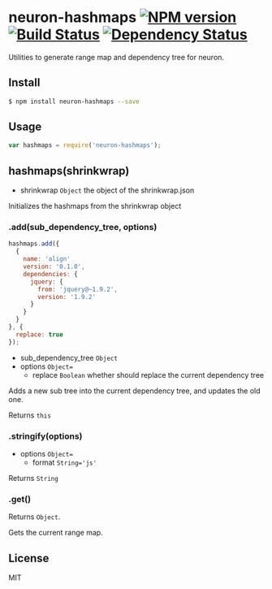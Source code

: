# neuron-hashmaps [![NPM version](https://badge.fury.io/js/neuron-hashmaps.svg)](http://badge.fury.io/js/neuron-hashmaps) [![Build Status](https://travis-ci.org/cortexjs/neuron-hashmaps.svg?branch=master)](https://travis-ci.org/cortexjs/neuron-hashmaps) [![Dependency Status](https://gemnasium.com/cortexjs/neuron-hashmaps.svg)](https://gemnasium.com/cortexjs/neuron-hashmaps)

Utilities to generate range map and dependency tree for neuron.

## Install

```bash
$ npm install neuron-hashmaps --save
```

## Usage

```js
var hashmaps = require('neuron-hashmaps');
```

## hashmaps(shrinkwrap)

- shrinkwrap `Object` the object of the shrinkwrap.json

Initializes the hashmaps from the shrinkwrap object

### .add(sub_dependency_tree, options)

```js
hashmaps.add({
  {
    name: 'align'
    version: '0.1.0',
    dependencies: {
      jquery: {
        from: 'jquery@~1.9.2',
        version: '1.9.2'
      }
    }
  }
}, {
  replace: true
});
```

- sub_dependency_tree `Object`
- options `Object=`
  - replace `Boolean` whether should replace the current dependency tree

Adds a new sub tree into the current dependency tree, and updates the old one.

Returns `this`

### .stringify(options)

- options `Object=`
  - format `String='js'` 

Returns `String` 

### .get()

Returns `Object`.

Gets the current range map.

## License

MIT
